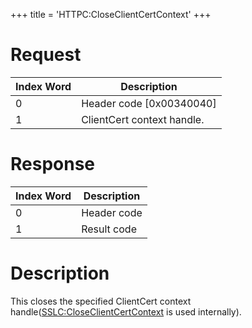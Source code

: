 +++
title = 'HTTPC:CloseClientCertContext'
+++

# Request

| Index Word | Description                |
|------------|----------------------------|
| 0          | Header code \[0x00340040\] |
| 1          | ClientCert context handle. |

# Response

| Index Word | Description |
|------------|-------------|
| 0          | Header code |
| 1          | Result code |

# Description

This closes the specified ClientCert context
handle([SSLC:CloseClientCertContext](SSLC:CloseClientCertContext "wikilink")
is used internally).